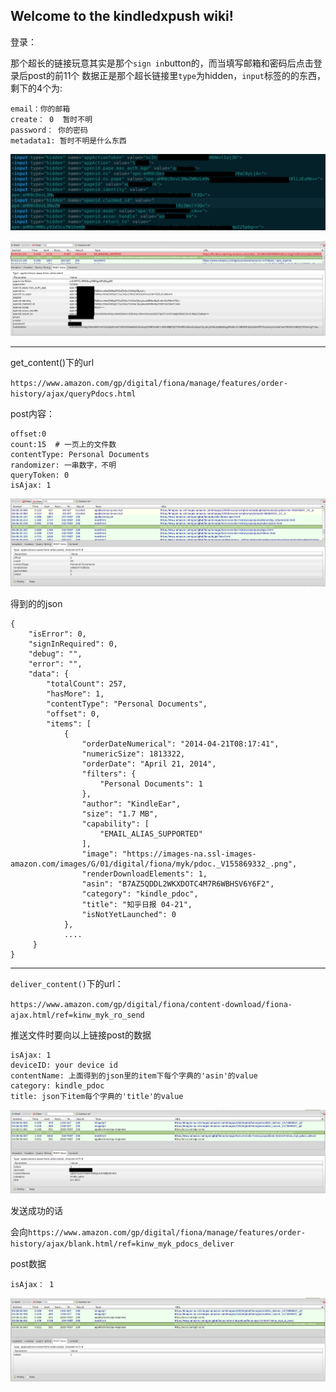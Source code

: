 ## Welcome to the kindledxpush wiki!

登录：

那个超长的链接玩意其实是那个`sign in`button的，而当填写邮箱和密码后点击登录后post的前11个
数据正是那个超长链接里`type`为hidden，`input`标签的的东西，剩下的4个为:

    email：你的邮箱
    create： 0  暂时不明
    password： 你的密码
    metadata1: 暂时不明是什么东西

![](../src/hidden_data.png)

![](../src/login.png)

---

get_content()下的url

`https://www.amazon.com/gp/digital/fiona/manage/features/order-history/ajax/queryPdocs.html`

post内容：

    offset:0
    count:15  # 一页上的文件数
    contentType: Personal Documents
    randomizer: 一串数字，不明
    queryToken: 0
    isAjax: 1

![](../src/get_content.png)

得到的的json

    {
        "isError": 0,
        "signInRequired": 0,
        "debug": "",
        "error": "",
        "data": {
            "totalCount": 257,
            "hasMore": 1,
            "contentType": "Personal Documents",
            "offset": 0,
            "items": [
                {
                    "orderDateNumerical": "2014-04-21T08:17:41",
                    "numericSize": 1813322,
                    "orderDate": "April 21, 2014",
                    "filters": {
                        "Personal Documents": 1
                    },
                    "author": "KindleEar",
                    "size": "1.7 MB",
                    "capability": [
                        "EMAIL_ALIAS_SUPPORTED"
                    ],
                    "image": "https://images-na.ssl-images-amazon.com/images/G/01/digital/fiona/myk/pdoc._V155869332_.png",
                    "renderDownloadElements": 1,
                    "asin": "B7AZ5QDDL2WKXDOTC4M7R6WBHSV6Y6F2",
                    "category": "kindle_pdoc",
                    "title": "知乎日报 04-21",
                    "isNotYetLaunched": 0
                },
                ....
         }
    }



---

`deliver_content()`下的url：

`https://www.amazon.com/gp/digital/fiona/content-download/fiona-ajax.html/ref=kinw_myk_ro_send`

推送文件时要向以上链接post的数据

    isAjax: 1
    deviceID: your device id
    contentName: 上面得到的json里的item下每个字典的'asin'的value
    category: kindle_pdoc
    title: json下item每个字典的'title'的value

![](../src/push.png)

发送成功的话

会向`https://www.amazon.com/gp/digital/fiona/manage/features/order-history/ajax/blank.html/ref=kinw_myk_pdocs_deliver`

post数据

    isAjax： 1

![](../src/check.png)


